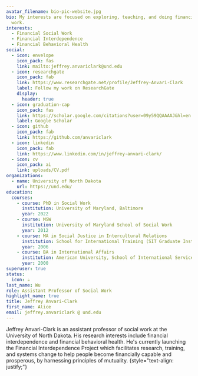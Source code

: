 ```yaml
---
avatar_filename: bio-pic-website.jpg
bio: My interests are focused on exploring, teaching, and doing financial social
  work.
interests:
  - Financial Social Work
  - Financial Interdependence
  - Financial Behavioral Health
social:
  - icon: envelope
    icon_pack: fas
    link: mailto:jeffrey.anvariclark@und.edu
  - icon: researchgate
    icon_pack: fab
    link: https://www.researchgate.net/profile/Jeffrey-Anvari-Clark
    label: Follow my work on ResearchGate
    display:
      header: true
  - icon: graduation-cap
    icon_pack: fas
    link: https://scholar.google.com/citations?user=09y59QQAAAAJ&hl=en
    label: Google Scholar
  - icon: github
    icon_pack: fab
    link: https://github.com/anvariclark
  - icon: linkedin
    icon_pack: fab
    link: https://www.linkedin.com/in/jeffrey-anvari-clark/
  - icon: cv
    icon_pack: ai
    link: uploads/CV.pdf
organizations:
  - name: University of North Dakota
    url: https://und.edu/
education:
  courses:
    - course: PhD in Social Work
      institution: University of Maryland, Baltimore
      year: 2022
    - course: MSW
      institution: University of Maryland School of Social Work
      year: 2012
    - course: MA in Social Justice in Intercultural Relations
      institution: School for International Training (SIT Graduate Institute)
      year: 2006
    - course: BA in International Affairs
      institution: American University, School of International Service
      year: 2000
superuser: true
status:
  icon: ☕️
last_name: Wu
role: Assistant Professor of Social Work
highlight_name: true
title: Jeffrey Anvari-Clark
first_name: Alice
email: jeffrey.anvariclark @ und.edu
---
```

Jeffrey Anvari-Clark is an assistant professor of social work at the University of North Dakota. His research interests include financial interdependence and financial behavioral health. He's currently launching the Financial Interdependence Project which facilitates research, training, and systems change to help people become financially capable and prosperous, by harnessing principles of mutuality.
{style="text-align: justify;"}